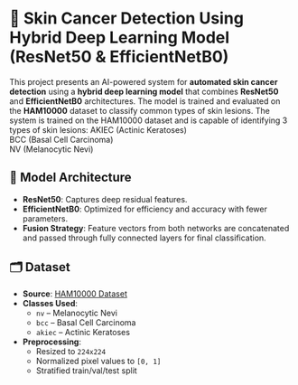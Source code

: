  # 🧠 Skin Cancer Detection Using Hybrid Deep Learning Model (ResNet50 & EfficientNetB0)

This project presents an AI-powered system for **automated skin cancer detection** using a **hybrid deep learning model** that combines **ResNet50** and **EfficientNetB0** architectures. The model is trained and evaluated on the **HAM10000** dataset to classify common types of skin lesions.
The system is trained on the HAM10000 dataset and is capable of identifying 3 types of skin lesions: 
AKIEC (Actinic Keratoses)  
BCC (Basal Cell Carcinoma)  
NV (Melanocytic Nevi) 

## 🧠 Model Architecture

- **ResNet50**: Captures deep residual features.
- **EfficientNetB0**: Optimized for efficiency and accuracy with fewer parameters.
- **Fusion Strategy**: Feature vectors from both networks are concatenated and passed through fully connected layers for final classification.

## 🗂️ Dataset

- **Source**: [HAM10000 Dataset](https://www.kaggle.com/datasets/kmader/skin-cancer-mnist-ham10000)
- **Classes Used**:
  - `nv` – Melanocytic Nevi
  - `bcc` – Basal Cell Carcinoma
  - `akiec` – Actinic Keratoses
- **Preprocessing**:
  - Resized to `224x224`
  - Normalized pixel values to `[0, 1]`
  - Stratified train/val/test split


